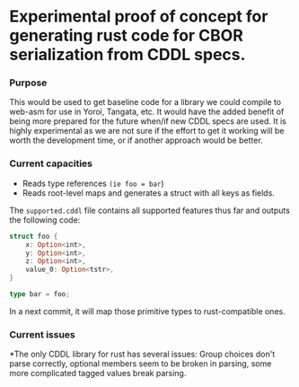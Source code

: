 # Experimental proof of concept for generating rust code for CBOR serialization from CDDL specs.

### Purpose ###

This would be used to get baseline code for a library we could compile to web-asm for use in Yoroi, Tangata, etc.
It would have the added benefit of being more prepared for the future when/if new CDDL specs are used.
It is highly experimental as we are not sure if the effort to get it working will be worth the development time,
or if another approach would be better.

### Current capacities

* Reads type references `(ie foo = bar`)
* Reads root-level maps and generates a struct with all keys as fields.

The `supported.cddl` file contains all supported features thus far and outputs the following code:
```rust
struct foo {
    x: Option<int>,
    y: Option<int>,
    z: Option<int>,
    value_0: Option<tstr>,
}

type bar = foo;
```
In a next commit, it will map those primitive types to rust-compatible ones. 

### Current issues ###

*The only CDDL library for rust has several issues: Group choices don't parse correctly, optional members seem to be broken in parsing, some more complicated tagged values break parsing.
